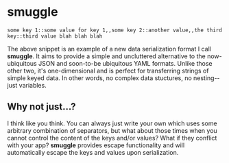 # smuggle
```
some key 1::some value for key 1,,some key 2::another value,,the third key::third value blah blah blah
```
The above snippet is an example of a new data serialization format I call **smuggle**. It aims to provide a simple and uncluttered alternative to the now-ubiquitous JSON and soon-to-be ubiquitous YAML formats. Unlike those other two, it's one-dimensional and is perfect for transferring strings of simple keyed data. In other words, no complex data stuctures, no nesting--just variables.

## Why not just...?
I think like you think. You can always just write your own which uses some arbitrary combination of separators, but what about those times when you cannot control the content of the keys and/or values? What if they conflict with your app? **smuggle** provides escape functionality and will automatically escape the keys and values upon serialization.
